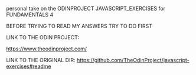 personal take on the ODINPROJECT JAVASCRIPT_EXERCISES for FUNDAMENTALS 4

BEFORE TRYING TO READ MY ANSWERS TRY TO DO FIRST

LINK TO THE ODIN PROJECT:

https://www.theodinproject.com/

LINK TO THE ORIGINAL DIR:
https://github.com/TheOdinProject/javascript-exercises#readme
